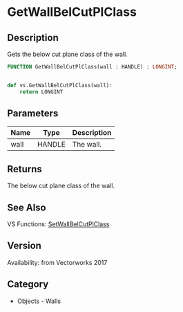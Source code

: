 # GetWallBelCutPlClass

## Description
Gets the below cut plane class of the wall.

```pascal
FUNCTION GetWallBelCutPlClass(wall : HANDLE) : LONGINT;
```

```python

def vs.GetWallBelCutPlClass(wall):
    return LONGINT
```

## Parameters
|Name|Type|Description|
|---|---|---|
|wall|HANDLE|The wall.|

## Returns
The below cut plane class of the wall.

## See Also
VS Functions:
[SetWallBelCutPlClass](SetWallBelCutPlClass.md)

## Version
Availability: from Vectorworks 2017
## Category
* Objects - Walls

